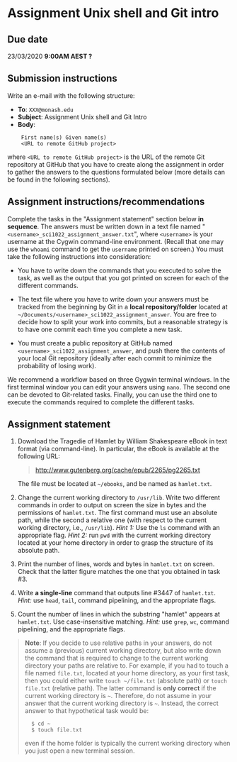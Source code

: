 # Assignment Unix shell and Git intro

## Due date 

23/03/2020 **9:00AM AEST ?**

## Submission instructions

Write an e-mail with the following structure:
 * **To**: `XXX@monash.edu`
 * **Subject**: Assignment Unix shell and Git Intro
 * **Body**: 
    ```
     First name(s) Given name(s)
     <URL to remote GitHub project>
    ```

where `<URL to remote GitHub project>` is the URL of the remote Git repository at GitHub that you have to create along the assignment in order to gather the answers to the questions formulated below (more details can be found in the following sections).

## Assignment instructions/recommendations

Complete the tasks in the "Assignment statement" section below **in sequence**. The answers must be written down in a text file named  "`<username>_sci1022_assignment_answer.txt`", where `<username>` is your username at the Cygwin command-line environment. (Recall that one may use the `whoami` command to get the `username` printed on screen.) You must take the following instructions into consideration:

* You have to write down the commands that you executed to solve the task, as well as the output that you got printed on screen for each of the different commands. 

* The text file where you have to write down your answers must be tracked from the beginning by Git in a **local repository/folder** located at  `~/Documents/<username>_sci1022_assignment_answer`. You are free to decide how to split your work into commits, but a reasonable strategy is to have one commit each time you complete a new task.

* You must create a public repository at GitHub named `<username>_sci1022_assignment_answer`, and push there the contents of your local Git repository (ideally after each commit to minimize the probability of losing work).

We recommend a workflow based on three Gygwin terminal windows. In the first terminal window you can edit your answers using `nano`. The second one can be devoted to Git-related tasks. Finally, you can use the third one to execute the commands required to complete the different tasks.

## Assignment statement

1. Download the Tragedie of Hamlet by William Shakespeare eBook in text format (via command-line). In particular, the eBook is available at the following URL: 
    > http://www.gutenberg.org/cache/epub/2265/pg2265.txt 
 
   The file must be located at `~/ebooks`, and be named as `hamlet.txt`.

2. Change the current working directory to `/usr/lib`. Write two different commands in order to output on screen the size in bytes and the permissions of `hamlet.txt`. The first command must use an absolute path, while the second a relative one (with respect to the current working directory, i.e.,  `/usr/lib`). *Hint 1:* Use the `ls` command with an appropriate flag. *Hint 2:* run `pwd` with the current working directory located at your home directory in order to grasp the structure of its absolute path.

3. Print the number of lines, words and bytes in `hamlet.txt` on screen. Check that the latter figure matches the one that you obtained in task #3.

4.  Write **a single-line** command that outputs line #3447 of `hamlet.txt`. *Hint:* use `head`, `tail`, command pipelining, and the appropriate flags.

5. Count the number of lines in which the substring "hamlet" appears at `hamlet.txt`. Use case-insensitive matching. *Hint:* use `grep`, `wc`, command pipelining, and the appropriate flags.
  
> **Note**: If you decide to use relative paths in your answers, do not assume a (previous) current working directory, but also write down the command that is required to change to the current working directory your paths are relative to. For example, if you had to touch a file named `file.txt`,  located at your home directory, as your first task, then you could either write `touch ~/file.txt` (absolute path) or `touch file.txt` (relative path). The latter command is **only correct** if the current working directory is `~`. 
Therefore, do not assume in your answer that the current working directory is `~`. Instead, the correct answer to that hypothetical task would be:
> ```
>   $ cd ~ 
>   $ touch file.txt
> ```
> even if the home folder is typically the current working directory when you just open a new terminal session.
